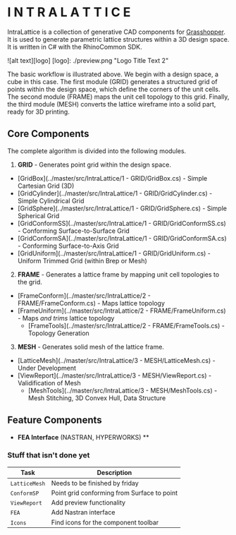 # I N T R A L A T T I C E 

IntraLattice is a collection of generative CAD components for [Grasshopper](http://www.grasshopper3d.com/). It is used to generate parametric lattice structures within a 3D design space. It is written in C# with the RhinoCommon SDK.

![alt text][logo]
[logo]: ./preview.png "Logo Title Text 2"

The basic workflow is illustrated above. We begin with a design space, a cube in this case. The first module (GRID) generates a structured grid of points within the design space, which define the corners of the unit cells. The second module (FRAME) maps the unit cell topology to this grid. Finally, the third module (MESH) converts the lattice wireframe into a solid part, ready for 3D printing.

## Core Components

The complete algorithm is divided into the following modules.

1. **GRID** - Generates point grid within the design space.
  * [GridBox](../master/src/IntraLattice/1 - GRID/GridBox.cs) - Simple Cartesian Grid (3D)
  * [GridCylinder](../master/src/IntraLattice/1 - GRID/GridCylinder.cs) - Simple Cylindrical Grid
  * [GridSphere](../master/src/IntraLattice/1 - GRID/GridSphere.cs) - Simple Spherical Grid
  * [GridConformSS](../master/src/IntraLattice/1 - GRID/GridConformSS.cs) - Conforming Surface-to-Surface Grid
  * [GridConformSA](../master/src/IntraLattice/1 - GRID/GridConformSA.cs) - Conforming Surface-to-Axis Grid
  * [GridUniform](../master/src/IntraLattice/1 - GRID/GridUniform.cs) - Uniform Trimmed Grid (within Brep or Mesh)

2. **FRAME** - Generates a lattice frame by mapping unit cell topologies to the grid.
  * [FrameConform](../master/src/IntraLattice/2 - FRAME/FrameConform.cs) - Maps lattice topology
  * [FrameUniform](../master/src/IntraLattice/2 - FRAME/FrameUniform.cs) - Maps *and trims* lattice topology
    * [FrameTools](../master/src/IntraLattice/2 - FRAME/FrameTools.cs) - Topology Generation

3. **MESH** - Generates solid mesh of the lattice frame.
  * [LatticeMesh](../master/src/IntraLattice/3 - MESH/LatticeMesh.cs) - Under Development
  * [ViewReport](../master/src/IntraLattice/3 - MESH/ViewReport.cs) - Validification of Mesh
    * [MeshTools](../master/src/IntraLattice/3 - MESH/MeshTools.cs) - Mesh Stitching, 3D Convex Hull, Data Structure

## Feature Components

  * **FEA Interface** (NASTRAN, HYPERWORKS)
**



### Stuff that isn't done yet

Task | Description 
--- | --- 
`LatticeMesh` | Needs to be finished by friday
`ConformSP` | Point grid conforming from Surface to point
`ViewReport` | Add preview functionality
`FEA` | Add Nastran interface
`Icons` | Find icons for the component toolbar
